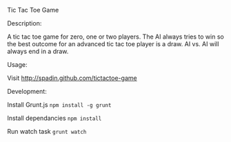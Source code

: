 Tic Tac Toe Game

Description:

A tic tac toe game for zero, one or two players. The AI always tries to win 
so the best outcome for an advanced tic tac toe player is a draw. AI vs. AI 
will always end in a draw.

Usage:

Visit http://spadin.github.com/tictactoe-game

Development:

Install Grunt.js `npm install -g grunt`

Install dependancies `npm install`

Run watch task `grunt watch`